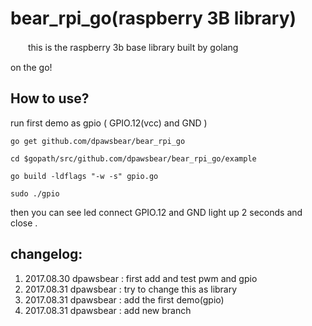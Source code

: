 # bear_rpi_go(raspberry 3B library)

　　this is the raspberry 3b  base library built by golang

on the go!


## How to use?

run first demo as gpio ( GPIO.12(vcc) and GND )

    go get github.com/dpawsbear/bear_rpi_go

    cd $gopath/src/github.com/dpawsbear/bear_rpi_go/example

    go build -ldflags "-w -s" gpio.go

    sudo ./gpio

then you can see led connect GPIO.12 and GND light up 2 seconds and close .




## changelog:

1. 2017.08.30 dpawsbear : first add and test pwm and gpio
2. 2017.08.31 dpawsbear : try to change this as library
3. 2017.08.31 dpawsbear : add the first demo(gpio)
3. 2017.08.31 dpawsbear : add new branch
